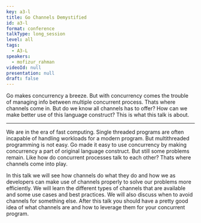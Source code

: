 ```yaml
---
key: a3-l
title: Go Channels Demystified
id: a3-l
format: conference
talkType: long_session
level: all
tags:
  - A3-L
speakers:
  - mofizur_rahman
videoId: null
presentation: null
draft: false
---
```

Go makes concurrency a breeze. But with concurrency comes the trouble of managing info between multiple concurrent process. Thats where channels come in. But do we know all channels has to offer? How can we make better use of this language construct? This is what this talk is about.

---
We are in the era of fast computing. Single threaded programs are often incapable of handling workloads for a modern program. But multithreaded programming is not easy. Go made it easy to use concurrency by making concurrency a part of original language construct. But still some problems remain. Like how do concurrent processes talk to each other? Thats where channels come into play.

In this talk we will see how channels do what they do and how we as developers can make use of channels properly to solve our problems more efficiently. We will learn the different types of channels that are available and some use cases and best practices. We will also discuss when to avoid channels for something else. After this talk you should have a pretty good idea of what channels are and how to leverage them for your concurrent program.
